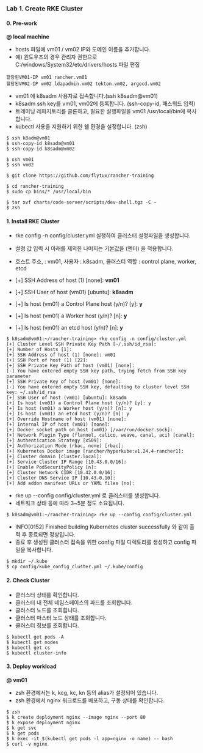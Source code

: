 ### Lab 1. Create RKE Cluster

#### 0. Pre-work

**@ local machine**
- hosts 파일에 vm01 / vm02 IP와 도메인 이름을 추가합니다.
- 예) 윈도우즈의 경우 관리자 권한으로 C:/windows/System32/etc/drivers/hosts 파일 편집

~~~
할당된VM01-IP vm01 rancher.vm01
할당된VM02-IP vm02 ldapadmin.vm02 tekton.vm02, argocd.vm02
~~~

- vm01 에 k8sadm 사용자로 접속합니다.(ssh k8sadm@vm01)
- k8sadm ssh key를 vm01, vm02에 등록합니다. (ssh-copy-id, 패스워드 입력)
- 트레이닝 레파지토리를 클론하고, 필요한 실행파일을 vm01 /usr/local/bin에 복사합니다.
- kubectl 사용을 지원하기 위한 쉘 환경을 설정합니다. (zsh)


~~~
$ ssh k8adm@vm01
$ ssh-copy-id k8sadm@vm01
$ ssh-copy-id k8sadm@vm02

$ ssh vm01
$ ssh vm02

$ git clone https://github.com/flytux/rancher-training

$ cd rancher-training
$ sudo cp bins/* /usr/local/bin

$ tar xvf charts/code-server/scripts/dev-shell.tgz -C ~
$ zsh
~~~

#### 1. Install RKE Cluster

- rke config -n config/cluster.yml 실행하여 클러스터 설정파일을 생성합니다.

- 설정 값 입력 시 아래를 제외한 나머지는 기본값을 (엔터) 을 적용합니다.
- 호스트 주소, :  vm01,  사용자 : k8sadm, 클러스터 역할 : control plane, worker, etcd

- [+] SSH Address of host (1) [none]: **vm01**
- [+] SSH User of host (vm01) [ubuntu]: **k8sadm**
- [+] Is host (vm01) a Control Plane host (y/n)? [y]: **y**
- [+] Is host (vm01) a Worker host (y/n)? [n]: **y**
- [+] Is host (vm01) an etcd host (y/n)? [n]: **y**


~~~
$ k8sadm@vm01:~/rancher-training> rke config -n config/cluster.yml
[+] Cluster Level SSH Private Key Path [~/.ssh/id_rsa]: 
[+] Number of Hosts [1]: 
[+] SSH Address of host (1) [none]: vm01
[+] SSH Port of host (1) [22]: 
[+] SSH Private Key Path of host (vm01) [none]: 
[-] You have entered empty SSH key path, trying fetch from SSH key parameter
[+] SSH Private Key of host (vm01) [none]: 
[-] You have entered empty SSH key, defaulting to cluster level SSH key: ~/.ssh/id_rsa
[+] SSH User of host (vm01) [ubuntu]: k8sadm
[+] Is host (vm01) a Control Plane host (y/n)? [y]: y
[+] Is host (vm01) a Worker host (y/n)? [n]: y
[+] Is host (vm01) an etcd host (y/n)? [n]: y
[+] Override Hostname of host (vm01) [none]: 
[+] Internal IP of host (vm01) [none]: 
[+] Docker socket path on host (vm01) [/var/run/docker.sock]: 
[+] Network Plugin Type (flannel, calico, weave, canal, aci) [canal]: 
[+] Authentication Strategy [x509]: 
[+] Authorization Mode (rbac, none) [rbac]: 
[+] Kubernetes Docker image [rancher/hyperkube:v1.24.4-rancher1]: 
[+] Cluster domain [cluster.local]: 
[+] Service Cluster IP Range [10.43.0.0/16]: 
[+] Enable PodSecurityPolicy [n]: 
[+] Cluster Network CIDR [10.42.0.0/16]: 
[+] Cluster DNS Service IP [10.43.0.10]: 
[+] Add addon manifest URLs or YAML files [no]:
~~~

- rke up --config config/cluster.yml 로 클러스터를 생성합니다.
- 네트워크 상태 등에 따라 3~5분 정도 소요됩니다.

~~~
$ k8sadm@vm01:~/rancher-training> rke up --config config/cluster.yml 
~~~

- INFO[0152] Finished building Kubernetes cluster successfully 와 같이 출력 후 종료되면 정상입니다.
- 종료 후 생성된 클러스터 접속을 위한 config 파일 디렉토리를 생성하고 config 파일을 복사합니다.

~~~
$ mkdir ~/.kube
$ cp config/kube_config_cluster.yml ~/.kube/config
~~~

#### 2. Check Cluster

- 클러스터 상태를 확인합니다.
- 클러스터 내 전체 네임스페이스의 파드를 조회합니다.
- 클러스터 노드를 조회힙니다.
- 클러스터 마스터 노드 상태를 조회합니다.
- 클러스터 정보를 조회합니다.

~~~
$ kubectl get pods -A
$ kubectl get nodes
$ kubectl get cs
$ kubectl cluster-info
~~~

#### 3. Deploy workload

**@ vm01**

- zsh 환경에서는 k, kcg, kc, kn 등의 alias가 설정되어 있습니다.
- zsh 환경에서 nginx 워크로드를 배포하고, 구동 상태를 확인합니다.

~~~
$ zsh
$ k create deployment nginx --image nginx --port 80
$ k expose deployment nginx
$ k get svc
$ k get pods
$ k exec -it $(kubectl get pods -l app=nginx -o name) -- bash
$ curl -v nginx
~~~


